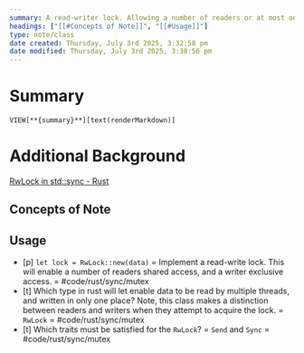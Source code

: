 ```yaml
---
summary: A read-writer lock. Allowing a number of readers or at most one writer at any point in time. The write portion of this lock typically allows modification of the underlying data (exclusive). The read portion of the lock typically allows for read-only access (shared).
headings: ["[[#Concepts of Note]]", "[[#Usage]]"]
type: note/class
date created: Thursday, July 3rd 2025, 3:32:58 pm
date modified: Thursday, July 3rd 2025, 3:38:56 pm
---
```


# Summary
`VIEW[**{summary}**][text(renderMarkdown)]`

# Additional Background
[RwLock in std::sync - Rust](https://doc.rust-lang.org/std/sync/struct.RwLock.html)

## Concepts of Note

## Usage
- [p] `let lock = RwLock::new(data)` = Implement a read-write lock. This will enable a number of readers shared access, and a writer exclusive access. = #code/rust/sync/mutex  
- [t] Which type in rust will let enable data to be read by multiple threads, and written in only one place? Note, this class makes a distinction between readers and writers when they attempt to acquire the lock. = `RwLock` = #code/rust/sync/mutex 
- [t] Which traits must be satisfied for the `RwLock`? = `Send` and `Sync` = #code/rust/sync/mutex  